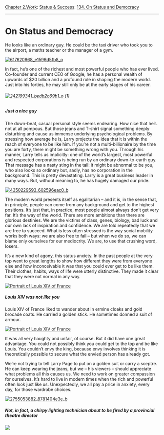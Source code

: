 [Chapter 2.Work](https://www.theschooloflife.com/thebookoflife/category/work/): [Status & Success](https://www.theschooloflife.com/thebookoflife/category/work/status-and-success/): [134. On Status and Democracy](https://www.theschooloflife.com/thebookoflife/larry-page-google-ceo-tortures-us-with-his-jeans/)

* * *

# On Status and Democracy

He looks like an ordinary guy. He could be the taxi driver who took you to the airport, a maths teacher or the manager of a gym.

[![617620668_e1596d5fb8_o](https://www.theschooloflife.com/thebookoflife/wp-content/uploads/2014/10/617620668_e1596d5fb8_o.jpg)](http://www.thebookoflife.org/wp-content/uploads/2014/10/617620668_e1596d5fb8_o.jpg)

In fact, he’s one of the richest and most powerful people who has ever lived. Co-founder and current CEO of Google, he has a personal wealth of upwards of $20 billion and a profound role in shaping the modern world. Just into his forties, he may still only be at the early stages of his career.

###### [![242199341_bedb2c69b1_o (1)](https://www.theschooloflife.com/thebookoflife/wp-content/uploads/2014/10/242199341_bedb2c69b1_o-1.jpg)](http://www.thebookoflife.org/wp-content/uploads/2014/10/242199341_bedb2c69b1_o-1.jpg)

##### Just a nice guy

The down-beat, casual personal style seems endearing. How nice that he’s not at all pompous. But those jeans and T-shirt signal something deeply disturbing and cause us immense underlying psychological problems. By stressing how average he is, Larry projects the idea that it is within the reach of everyone to be like him. If you’re not a multi-billionaire by the time you are forty, there might be something wrong with you. Through his manner, Larry tells us implicitly: one of the world’s largest, most powerful and respected corporations is being run by an ordinary down-to-earth guy. That message has a nasty sting in the tail: it might be abnormal to be you, who also looks so ordinary but, sadly, has no corporation in the background. This is pretty devastating. Larry is a great business leader in many ways. But, without meaning to, he has hugely damaged our pride.

[![4350229593_602596eac0_b](https://www.theschooloflife.com/thebookoflife/wp-content/uploads/2014/10/4350229593_602596eac0_b.jpg)](http://www.thebookoflife.org/wp-content/uploads/2014/10/4350229593_602596eac0_b.jpg)

The modern world presents itself as egalitarian – and it is, in the sense that, in principle, people can come from any background and get to the highest positions. It’s just that, in practice, most people almost always don’t get very far. It’s the way of the world. There are more ambitions than there are glorious destinies. We are the victims of class, genes, biology, bad luck and our own lack of inspiration and confidence. We are told repeatedly that we are free to succeed. What is less often stressed is the way social mobility works both ways: we are also free to fail – but when we do so, we can blame only ourselves for our mediocrity. We are, to use that crushing word, losers.

It’s a new kind of agony, this status anxiety. In the past people at the very top went to great lengths to show how different they were from everyone else and how inconceivable it was that you could ever get to be like them. Their clothes, habits, ways of life were utterly distinctive. They made it clear that they were not normal in any way.

[![Portrait of Louis XIV of France](https://www.theschooloflife.com/thebookoflife/wp-content/uploads/2014/10/PM-200214-pageD.jpg)](http://www.thebookoflife.org/wp-content/uploads/2014/10/PM-200214-pageD.jpg)

##### Louis XIV was not like you

Louis XIV of France liked to wander about in ermine cloaks and gold brocade coats. He carried a golden stick. He sometimes donned a suit of armour.

[![Portrait of Louis XIV of France](https://www.theschooloflife.com/thebookoflife/wp-content/uploads/2014/10/PM-200214-pageE.jpg)](http://www.thebookoflife.org/wp-content/uploads/2014/10/PM-200214-pageE.jpg)

It was all very haughty and unfair, of course. But it did have one great advantage. You could not possibly think you could get to the top and be like Louis. You couldn’t envy the king, because envy involves thinking it is theoretically possible to secure what the envied person has already got.

We’re not trying to tell Larry Page to put on a golden suit or carry a sceptre. He can keep wearing the jeans, but we – his viewers – should appreciate what problems all this causes us. We need to work on greater compassion for ourselves. It’s hard to live in modern times when the rich and powerful often look just like us. Unexpectedly, we all pay a price in anxiety, every day, for those wardrobe choices.

[![2755053882_8781404e3e_b](https://www.theschooloflife.com/thebookoflife/wp-content/uploads/2014/10/2755053882_8781404e3e_b.jpg)](http://www.thebookoflife.org/wp-content/uploads/2014/10/2755053882_8781404e3e_b.jpg)

##### Not, in fact, a chirpy lighting technician about to be fired by a provincial theatre director

[![](https://img.youtube.com/vi/VRPZL5ZZuU8/0.jpg)](https://www.youtube.com/embed/VRPZL5ZZuU8 '')
